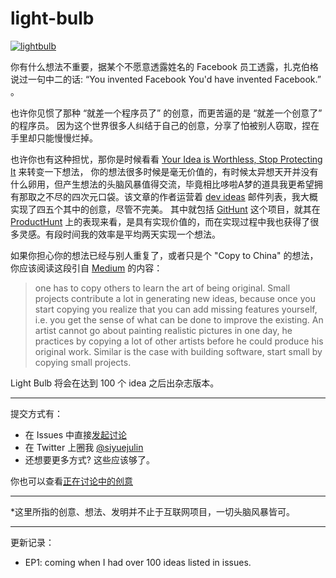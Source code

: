 # light-bulb

[![lightbulb](http://r.loli.io/IRrUfe.jpg)](https://dribbble.com/shots/188133-What-to-do-when-your-light-bulb-burns-out-in-the-night)

你有什么想法不重要，据某个不愿意透露姓名的 Facebook 员工透露，扎克伯格说过一句中二的话: “You invented Facebook You'd have invented Facebook.” 。

也许你见惯了那种 “就差一个程序员了” 的创意，而更苦逼的是 “就差一个创意了” 的程序员。
因为这个世界很多人纠结于自己的创意，分享了怕被别人窃取，捏在手里却只能慢慢烂掉。

也许你也有这种担忧，那你是时候看看 [Your Idea is Worthless, Stop Protecting It](https://medium.com/@rjun07a/your-idea-is-worthless-stop-protecting-it-c8b8ce46a8f2) 来转变一下想法，
你的想法很多时候是毫无价值的，有时候太异想天开并没有什么卵用，但产生想法的头脑风暴值得交流，毕竟相比哆啦A梦的道具我更希望拥有那取之不尽的四次元口袋。该文章的作者运营着 [dev ideas](https://devideas.github.io/) 邮件列表，我大概实现了四五个其中的创意，尽管不完美。
其中就包括 [GitHunt](https://githunt.io) 这个项目，就其在 [ProductHunt](http://www.producthunt.com/tech/git-hunt) 上的表现来看，是具有实现价值的，而在实现过程中我也获得了很多灵感。有段时间我的效率是平均两天实现一个想法。

如果你担心你的想法已经与别人重复了，或者只是个 "Copy to China" 的想法，你应该阅读这段引自 [Medium](https://medium.com/@m_danish_s/from-empty-mind-to-endless-ideas-a8e377ff5a1f) 的内容：

>one has to copy others to learn the art of being original. Small projects contribute a lot in generating new ideas, because once you start copying you realize that you can add missing features yourself, i.e. you get the sense of what can be done to improve the existing. An artist cannot go about painting realistic pictures in one day, he practices by copying a lot of other artists before he could produce his original work. Similar is the case with building software, start small by copying small projects.

Light Bulb 将会在达到 100 个 idea 之后出杂志版本。

---

提交方式有：

- 在 Issues 中直接[发起讨论](https://github.com/aprilorange/light-bulb/issues/new)
- 在 Twitter 上圈我 [@siyuejulin](https://twitter.com/siyuejulin)
- 还想要更多方式? 这些应该够了。

你也可以查看[正在讨论中的创意](https://github.com/aprilorange/light-bulb/labels/idea)

--- 

*这里所指的创意、想法、发明并不止于互联网项目，一切头脑风暴皆可。

---

更新记录：

- EP1: coming when I had over 100 ideas listed in issues.
